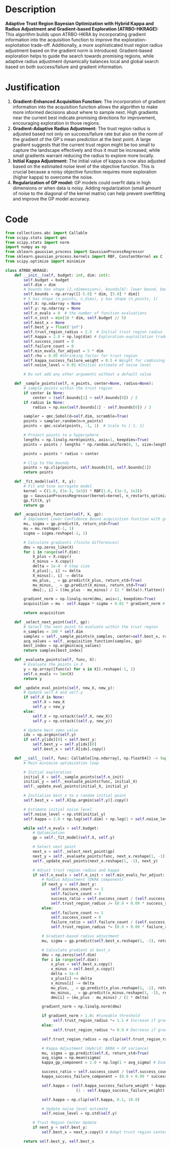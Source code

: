 # Description
**Adaptive Trust Region Bayesian Optimization with Hybrid Kappa and Radius Adjustment and Gradient-based Exploration (ATRBO-HKRAGE):** This algorithm builds upon ATRBO-HKRA by incorporating gradient information into the acquisition function to improve the exploration-exploitation trade-off. Additionally, a more sophisticated trust region radius adjustment based on the gradient norm is introduced. Gradient-based exploration helps to guide the search towards promising regions, while adaptive radius adjustment dynamically balances local and global search based on both success/failure and gradient information.

# Justification
1.  **Gradient-Enhanced Acquisition Function:** The incorporation of gradient information into the acquisition function allows the algorithm to make more informed decisions about where to sample next. High gradients near the current best indicate promising directions for improvement, encouraging exploration in those regions.
2.  **Gradient-Adaptive Radius Adjustment:** The trust region radius is adjusted based not only on success/failure rate but also on the norm of the gradient of the GP's mean prediction at the best point. A large gradient suggests that the current trust region might be too small to capture the landscape effectively and thus it must be increased, while small gradients warrant reducing the radius to explore more locally.
3.  **Initial Kappa Adjustment:** The initial value of kappa is now also adjusted based on the estimated noise level of the objective function. This is crucial because a noisy objective function requires more exploration (higher kappa) to overcome the noise.
4. **Regularization of GP model:** GP models could overfit data in high dimensions or when data is noisy. Adding regularization (small amount of noise to the diagonal of the kernel matrix) can help prevent overfitting and improve the GP model accuracy.

# Code
```python
from collections.abc import Callable
from scipy.stats import qmc
from scipy.stats import norm
import numpy as np
from sklearn.gaussian_process import GaussianProcessRegressor
from sklearn.gaussian_process.kernels import RBF, ConstantKernel as C
from scipy.optimize import minimize

class ATRBO_HKRAGE:
    def __init__(self, budget: int, dim: int):
        self.budget = budget
        self.dim = dim
        # bounds has shape (2,<dimension>), bounds[0]: lower bound, bounds[1]: upper bound
        self.bounds = np.array([[-5.0] * dim, [5.0] * dim])
        # X has shape (n_points, n_dims), y has shape (n_points, 1)
        self.X: np.ndarray = None
        self.y: np.ndarray = None
        self.n_evals = 0  # the number of function evaluations
        self.n_init = min(10 * dim, self.budget // 5)
        self.best_x = None
        self.best_y = float('inf')
        self.trust_region_radius = 2.5  # Initial trust region radius
        self.kappa = 2.0 + np.log(dim) # Exploration-exploitation trade-off for LCB, adaptive to dimension
        self.success_count = 0
        self.failure_count = 0
        self.min_evals_for_adjust = 5 * dim
        self.rho = 0.95 #Shrinking factor for trust region
        self.kappa_success_failure_weight = 0.5 # Weight for combining success/failure and variance based kappa adjustment
        self.noise_level = 0.01 #Initial estimate of noise level

        # Do not add any other arguments without a default value

    def _sample_points(self, n_points, center=None, radius=None):
        # sample points within the trust region
        if center is None:
            center = (self.bounds[1] + self.bounds[0]) / 2
        if radius is None:
            radius = np.max(self.bounds[1] - self.bounds[0]) / 2

        sampler = qmc.Sobol(d=self.dim, scramble=True)
        points = sampler.random(n=n_points)
        points = qmc.scale(points, -1, 1)  # Scale to [-1, 1]

        # Project points to a hypersphere
        lengths = np.linalg.norm(points, axis=1, keepdims=True)
        points = points / lengths * np.random.uniform(0, 1, size=lengths.shape) ** (1/self.dim)

        points = points * radius + center

        # Clip to the bounds
        points = np.clip(points, self.bounds[0], self.bounds[1])
        return points

    def _fit_model(self, X, y):
        # Fit and tune surrogate model
        kernel = C(1.0, (1e-3, 1e3)) * RBF(1.0, (1e-3, 1e3))
        gp = GaussianProcessRegressor(kernel=kernel, n_restarts_optimizer=5, alpha=self.noise_level, random_state=42)  # alpha is regularization
        gp.fit(X, y)
        return gp

    def _acquisition_function(self, X, gp):
        # Implement Lower Confidence Bound acquisition function with gradient
        mu, sigma = gp.predict(X, return_std=True)
        mu = mu.reshape(-1, 1)
        sigma = sigma.reshape(-1, 1)

        # Calculate gradients (finite differences)
        dmu = np.zeros_like(X)
        for i in range(self.dim):
            X_plus = X.copy()
            X_minus = X.copy()
            delta = 1e-4  # Step size
            X_plus[:, i] += delta
            X_minus[:, i] -= delta
            mu_plus, _ = gp.predict(X_plus, return_std=True)
            mu_minus, _ = gp.predict(X_minus, return_std=True)
            dmu[:, i] = ((mu_plus - mu_minus) / (2 * delta)).flatten()

        gradient_norm = np.linalg.norm(dmu, axis=1, keepdims=True)
        acquisition = mu - self.kappa * sigma + 0.01 * gradient_norm # Encourage exploration in areas with high gradient

        return acquisition

    def _select_next_point(self, gp):
        # Select the next point to evaluate within the trust region
        n_samples = 100 * self.dim
        samples = self._sample_points(n_samples, center=self.best_x, radius=self.trust_region_radius)
        acq_values = self._acquisition_function(samples, gp)
        best_index = np.argmin(acq_values)
        return samples[best_index]

    def _evaluate_points(self, func, X):
        # Evaluate the points in X
        y = np.array([func(x) for x in X]).reshape(-1, 1)
        self.n_evals += len(X)
        return y

    def _update_eval_points(self, new_X, new_y):
        # Update self.X and self.y
        if self.X is None:
            self.X = new_X
            self.y = new_y
        else:
            self.X = np.vstack((self.X, new_X))
            self.y = np.vstack((self.y, new_y))

        # Update best seen value
        idx = np.argmin(self.y)
        if self.y[idx][0] < self.best_y:
            self.best_y = self.y[idx][0]
            self.best_x = self.X[idx].copy()

    def __call__(self, func: Callable[[np.ndarray], np.float64]) -> tuple[np.float64, np.array]:
        # Main minimize optimization loop

        # Initial exploration
        initial_X = self._sample_points(self.n_init)
        initial_y = self._evaluate_points(func, initial_X)
        self._update_eval_points(initial_X, initial_y)

        # Initialize best_x to a random initial point
        self.best_x = self.X[np.argmin(self.y)].copy()

        # Estimate initial noise level
        self.noise_level = np.std(initial_y)
        self.kappa = 2.0 + np.log(self.dim) + np.log(1 + self.noise_level)

        while self.n_evals < self.budget:
            # Optimization
            gp = self._fit_model(self.X, self.y)

            # Select next point
            next_x = self._select_next_point(gp)
            next_y = self._evaluate_points(func, next_x.reshape(1, -1))
            self._update_eval_points(next_x.reshape(1, -1), next_y)

            # Adjust trust region radius and kappa
            if self.n_evals > self.n_init + self.min_evals_for_adjust:
                # Radius Adjustment (DKRA component)
                if next_y < self.best_y:
                    self.success_count += 1
                    self.failure_count = 0
                    success_ratio = self.success_count / (self.success_count + self.failure_count + 1e-9)
                    self.trust_region_radius /= (0.9 + 0.09 * success_ratio)  # Expand faster with higher success
                else:
                    self.failure_count += 1
                    self.success_count = 0
                    failure_ratio = self.failure_count / (self.success_count + self.failure_count + 1e-9)
                    self.trust_region_radius *= (0.9 + 0.09 * failure_ratio)  # Shrink faster with higher failure

                # Gradient-based radius adjustment
                mu, sigma = gp.predict(self.best_x.reshape(1, -1), return_std=True)

                # Calculate gradient at best_x
                dmu = np.zeros(self.dim)
                for i in range(self.dim):
                    x_plus = self.best_x.copy()
                    x_minus = self.best_x.copy()
                    delta = 1e-4
                    x_plus[i] += delta
                    x_minus[i] -= delta
                    mu_plus, _ = gp.predict(x_plus.reshape(1, -1), return_std=True)
                    mu_minus, _ = gp.predict(x_minus.reshape(1, -1), return_std=True)
                    dmu[i] = (mu_plus - mu_minus) / (2 * delta)

                gradient_norm = np.linalg.norm(dmu)

                if gradient_norm > 1.0: #tuneable threshold
                     self.trust_region_radius *= 1.1 # Increase if gradient is large
                else:
                     self.trust_region_radius *= 0.9 # Decrease if gradient is small

                self.trust_region_radius = np.clip(self.trust_region_radius, 1e-2, np.max(self.bounds[1] - self.bounds[0]) / 2)

                # Kappa Adjustment (Hybrid: DKRA + GP variance)
                mu, sigma = gp.predict(self.X, return_std=True)
                avg_sigma = np.mean(sigma)
                kappa_gp_component = 1.0 + np.log(1 + avg_sigma) # Example GP variance component, can be tuned

                success_ratio = self.success_count / (self.success_count + self.failure_count + 1e-9)
                kappa_success_failure_component = (0.9 + 0.09 * success_ratio)

                self.kappa = (self.kappa_success_failure_weight * kappa_success_failure_component +
                               (1 - self.kappa_success_failure_weight) * kappa_gp_component)

                self.kappa = np.clip(self.kappa, 0.1, 10.0)

                # Update noise level estimate
                self.noise_level = np.std(self.y)

            # Trust Region Center Update
            if next_y < self.best_y:
                self.best_x = next_x.copy() # Adapt trust region center

        return self.best_y, self.best_x
```
